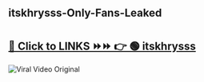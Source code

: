 
 ## itskhrysss-Only-Fans-Leaked

# <h2><a href="https://clipsfans.com/itskhrysss&ref=git">🔗 Click to LINKS ⏩⏩ 👉 🟢 itskhrysss </a></h2>

<a href="https://clipsfans.com/itskhrysss&ref=git" rel="nofollow" data-target="animated-image.originalLink"><img src="https://i.ibb.co.com/xMMVF88/686577567.gif" alt="Viral Video Original" style="max-width: 100%; display: inline-block;" data-target="animated-image.originalImage"></a>
